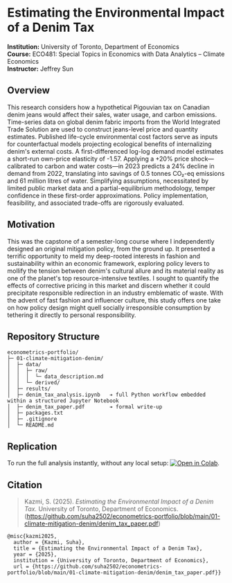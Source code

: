 # Estimating the Environmental Impact of a Denim Tax

**Institution:** University of Toronto, Department of Economics  
**Course:** ECO481: Special Topics in Economics with Data Analytics – Climate Economics  
**Instructor:** Jeffrey Sun

## Overview

This research considers how a hypothetical Pigouvian tax on Canadian denim jeans would affect their sales, water usage, and carbon emissions. Time-series data on global denim fabric imports from the World Integrated Trade Solution are used to construct jeans-level price and quantity estimates. Published life-cycle environmental cost factors serve as inputs for counterfactual models projecting ecological benefits of internalizing denim's external costs. A first-differenced log-log demand model estimates a short-run own-price elasticity of -1.57. Applying a +20% price shock—calibrated to carbon and water costs—in 2023 predicts a 24% decline in demand from 2022, translating into savings of 0.5 tonnes CO₂-eq emissions and 61 million litres of water. Simplifying assumptions, necessitated by limited public market data and a partial-equilibrium methodology, temper confidence in these first-order approximations. Policy implementation, feasibility, and associated trade-offs are rigorously evaluated.

## Motivation

This was the capstone of a semester-long course where I independently designed an original mitigation policy, from the ground up. It presented a terrific opportunity to meld my deep-rooted interests in fashion and sustainability within an economic framework, exploring policy levers to mollify the tension between denim's cultural allure and its material reality as one of the planet's top resource-intensive textiles. I sought to quantify the effects of corrective pricing in this market and discern whether it could precipitate responsible redirection in an industry emblematic of waste. With the advent of fast fashion and influencer culture, this study offers one take on how policy design might quell socially irresponsible consumption by tethering it directly to personal responsibility.

## Repository Structure

```
econometrics-portfolio/
├─ 01-climate-mitigation-denim/
│  ├─ data/
│  │  ├─ raw/
│  │  │  └─ data_description.md
│  │  └─ derived/
│  ├─ results/
│  ├─ denim_tax_analysis.ipynb   ➔ full Python workflow embedded within a structured Jupyter Notebook
│  ├─ denim_tax_paper.pdf        ➔ formal write-up
│  ├─ packages.txt
│  ├─ .gitignore
│  └─ README.md
```

## Replication

To run the full analysis instantly, without any local setup: [![Open in Colab](https://colab.research.google.com/assets/colab-badge.svg)](https://colab.research.google.com/github/suha2502/econometrics-portfolio/blob/main/01-climate-mitigation-denim/denim_tax_analysis.ipynb).

## Citation

> Kazmi, S. (2025). *Estimating the Environmental Impact of a Denim Tax.* University of Toronto, Department of Economics.
> (https://github.com/suha2502/econometrics-portfolio/blob/main/01-climate-mitigation-denim/denim_tax_paper.pdf)

```
@misc{kazmi2025,
  author = {Kazmi, Suha},
  title = {Estimating the Environmental Impact of a Denim Tax},
  year = {2025},
  institution = {University of Toronto, Department of Economics},
  url = {https://github.com/suha2502/econometrics-portfolio/blob/main/01-climate-mitigation-denim/denim_tax_paper.pdf}}
```
